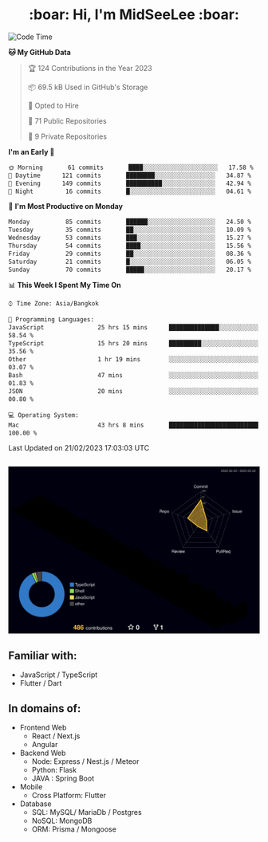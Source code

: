 <h1 align="center"> :boar: Hi, I'm MidSeeLee :boar:</h1>
 
<!--START_SECTION:waka-->
![Code Time](http://img.shields.io/badge/Code%20Time-314%20hrs%2021%20mins-blue)

**🐱 My GitHub Data** 

> 🏆 124 Contributions in the Year 2023
 > 
> 📦 69.5 kB Used in GitHub's Storage 
 > 
> 💼 Opted to Hire
 > 
> 📜 71 Public Repositories 
 > 
> 🔑 9 Private Repositories  
 > 
**I'm an Early 🐤** 

```text
🌞 Morning       61 commits       ████░░░░░░░░░░░░░░░░░░░░░   17.58 % 
🌆 Daytime      121 commits       ████████░░░░░░░░░░░░░░░░░   34.87 % 
🌃 Evening      149 commits       ██████████░░░░░░░░░░░░░░░   42.94 % 
🌙 Night         16 commits       █░░░░░░░░░░░░░░░░░░░░░░░░   04.61 % 

```
📅 **I'm Most Productive on Monday** 

```text
Monday          85 commits       ██████░░░░░░░░░░░░░░░░░░░   24.50 % 
Tuesday         35 commits       ██░░░░░░░░░░░░░░░░░░░░░░░   10.09 % 
Wednesday       53 commits       ███░░░░░░░░░░░░░░░░░░░░░░   15.27 % 
Thursday        54 commits       ████░░░░░░░░░░░░░░░░░░░░░   15.56 % 
Friday          29 commits       ██░░░░░░░░░░░░░░░░░░░░░░░   08.36 % 
Saturday        21 commits       █░░░░░░░░░░░░░░░░░░░░░░░░   06.05 % 
Sunday          70 commits       █████░░░░░░░░░░░░░░░░░░░░   20.17 % 

```


📊 **This Week I Spent My Time On** 

```text
⌚︎ Time Zone: Asia/Bangkok

💬 Programming Languages: 
JavaScript               25 hrs 15 mins      ██████████████░░░░░░░░░░░   58.54 % 
TypeScript               15 hrs 20 mins      █████████░░░░░░░░░░░░░░░░   35.56 % 
Other                    1 hr 19 mins        ░░░░░░░░░░░░░░░░░░░░░░░░░   03.07 % 
Bash                     47 mins             ░░░░░░░░░░░░░░░░░░░░░░░░░   01.83 % 
JSON                     20 mins             ░░░░░░░░░░░░░░░░░░░░░░░░░   00.80 % 

💻 Operating System: 
Mac                      43 hrs 8 mins       █████████████████████████   100.00 % 

```


 Last Updated on 21/02/2023 17:03:03 UTC
<!--END_SECTION:waka-->

##

![](./profile-3d-contrib/profile-night-rainbow.svg)

## Familiar with:
- JavaScript / TypeScript
- Flutter / Dart

## In domains of:
- Frontend Web
  - React / Next.js
  - Angular
- Backend Web
  - Node: Express / Nest.js / Meteor
  - Python: Flask
  - JAVA : Spring Boot
- Mobile
  - Cross Platform: Flutter
- Database
  - SQL: MySQL/ MariaDb / Postgres
  - NoSQL: MongoDB
  - ORM: Prisma / Mongoose
